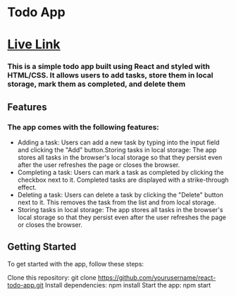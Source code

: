# Todo App

# [Live Link](https://tudus.vercel.app)

### This is a simple todo app built using React and styled with HTML/CSS. It allows users to add tasks, store them in local storage, mark them as completed, and delete them

## Features

### The app comes with the following features:

- Adding a task: Users can add a new task by typing into the input field and clicking the "Add" button.Storing tasks in local storage: The app stores all tasks in the browser's local storage so that they persist even after the user refreshes the page or closes the browser.
- Completing a task: Users can mark a task as completed by clicking the checkbox next to it. Completed tasks are displayed with a strike-through effect.
- Deleting a task: Users can delete a task by clicking the "Delete" button next to it. This removes the task from the list and from local storage.
- Storing tasks in local storage: The app stores all tasks in the browser's local storage so that they persist even after the user refreshes the page or closes the browser.


## Getting Started

To get started with the app, follow these steps:

Clone this repository: git clone https://github.com/yourusername/react-todo-app.git
Install dependencies: npm install
Start the app: npm start

